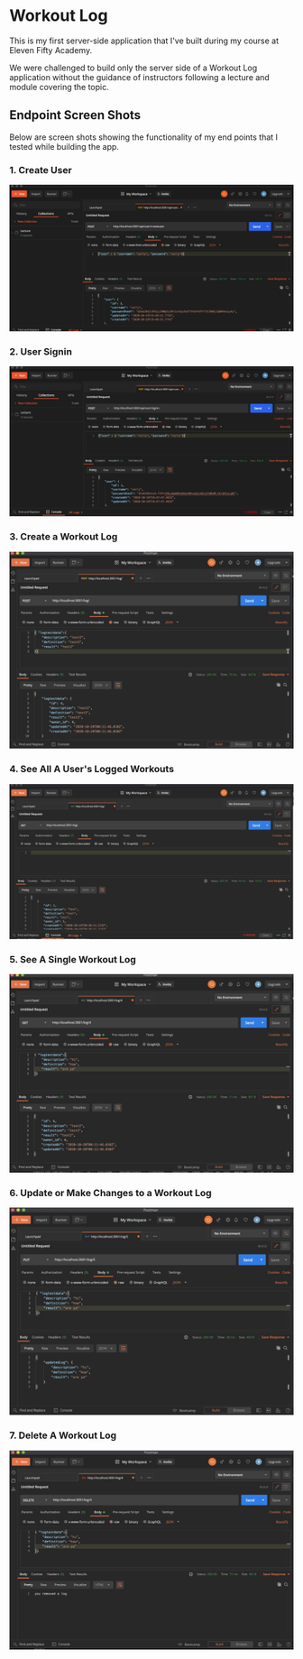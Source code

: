 # Workout Log
This is my first server-side application that I've built during my course at Eleven Fifty Academy.

We were challenged to build only the server side of a Workout Log application without the guidance of instructors following a lecture and module covering the topic.

## Endpoint Screen Shots
Below are screen shots showing the functionality of my end points that I tested while building the app.

### 1. Create User
![](2020-10-19-21-14-08.png)

### 2. User Signin
![](2020-10-19-21-14-39.png)

### 3. Create a Workout Log
![](2020-10-19-21-15-24.png)

### 4. See All A User's Logged Workouts
![](2020-10-19-21-15-39.png)

### 5. See A Single Workout Log
![](2020-10-19-21-15-58.png)

### 6. Update or Make Changes to a Workout Log
![](2020-10-19-21-16-11.png)

### 7. Delete A Workout Log
![](2020-10-19-21-16-32.png)